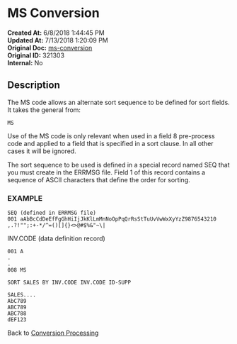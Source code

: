 # MS Conversion

**Created At:** 6/8/2018 1:44:45 PM  
**Updated At:** 7/13/2018 1:20:09 PM  
**Original Doc:** [ms-conversion](https://docs.jbase.com/46351-conversion-processing/ms-conversion)  
**Original ID:** 321303  
**Internal:** No  


## Description 

The MS code allows an alternate sort sequence to be defined for sort fields. It takes the general from:

```
MS
```

Use of the MS code is only relevant when used in a field 8 pre-process code and applied to a field that is specified in a sort clause. In all other cases it will be ignored.

The sort sequence to be used is defined in a special record named SEQ that you must create in the ERRMSG file. Field 1 of this record contains a sequence of ASCII characters that define the order for sorting.

### EXAMPLE

```
SEQ (defined in ERRMSG file)
001 aAbBcCdDeEfFgGhHiIjJkKlLmMnNoOpPqQrRsStTuUvVwWxXyYzZ9876543210 ,.?!"";:+-*/^=()[]{}<>@#$%&"~\|
```

INV.CODE (data definition record)

```
001 A
.
.
008 MS
```

```
SORT SALES BY INV.CODE INV.CODE ID-SUPP
```

```
SALES....
AbC789
ABC789
ABC788
dEF123
```

Back to [Conversion Processing](./../conversion-processing)
